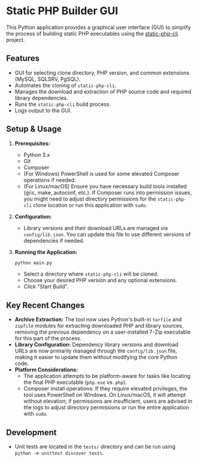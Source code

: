 # Static PHP Builder GUI

This Python application provides a graphical user interface (GUI) to simplify the process of building static PHP executables using the [static-php-cli](https://github.com/crazywhalecc/static-php-cli) project.

## Features

*   GUI for selecting clone directory, PHP version, and common extensions (MySQL, SQLSRV, PgSQL).
*   Automates the cloning of `static-php-cli`.
*   Manages the download and extraction of PHP source code and required library dependencies.
*   Runs the `static-php-cli` build process.
*   Logs output to the GUI.

## Setup & Usage

1.  **Prerequisites:**
    *   Python 3.x
    *   Git
    *   Composer
    *   (For Windows) PowerShell is used for some elevated Composer operations if needed.
    *   (For Linux/macOS) Ensure you have necessary build tools installed (gcc, make, autoconf, etc.). If Composer runs into permission issues, you might need to adjust directory permissions for the `static-php-cli` clone location or run this application with `sudo`.

2.  **Configuration:**
    *   Library versions and their download URLs are managed via `config/lib.json`. You can update this file to use different versions of dependencies if needed.

3.  **Running the Application:**
    ```bash
    python main.py
    ```
    *   Select a directory where `static-php-cli` will be cloned.
    *   Choose your desired PHP version and any optional extensions.
    *   Click "Start Build".

## Key Recent Changes

*   **Archive Extraction:** The tool now uses Python's built-in `tarfile` and `zipfile` modules for extracting downloaded PHP and library sources, removing the previous dependency on a user-installed 7-Zip executable for this part of the process.
*   **Library Configuration:** Dependency library versions and download URLs are now primarily managed through the `config/lib.json` file, making it easier to update them without modifying the core Python code.
*   **Platform Considerations:**
    *   The application attempts to be platform-aware for tasks like locating the final PHP executable (`php.exe` vs. `php`).
    *   Composer install operations: If they require elevated privileges, the tool uses PowerShell on Windows. On Linux/macOS, it will attempt without elevation; if permissions are insufficient, users are advised in the logs to adjust directory permissions or run the entire application with `sudo`.

## Development

*   Unit tests are located in the `tests/` directory and can be run using `python -m unittest discover tests`.
